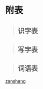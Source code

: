 # 附表

> ## 识字表

<Ebook grade="xxyw2a" :pages="112" :paged="115" ></Ebook> 


> ## 写字表

<Ebook grade="xxyw2a" :pages="116" :paged="118" ></Ebook> 


> ## 词语表

<Ebook grade="xxyw2a" :pages="119" :paged="121" ></Ebook>


[zanshang](../res/zanshang.md ':include')